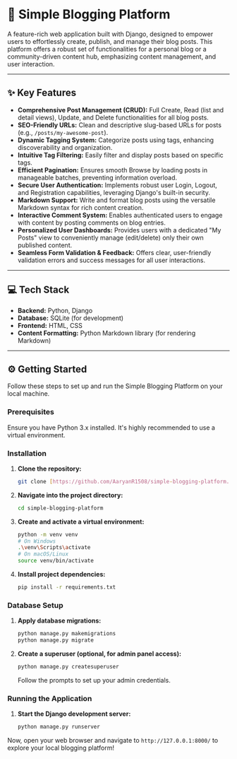 # 🚀 Simple Blogging Platform

A feature-rich web application built with Django, designed to empower users to effortlessly create, publish, and manage their blog posts. This platform offers a robust set of functionalities for a personal blog or a community-driven content hub, emphasizing content management, and user interaction.

---

## ✨ Key Features

* **Comprehensive Post Management (CRUD):** Full Create, Read (list and detail views), Update, and Delete functionalities for all blog posts.
* **SEO-Friendly URLs:** Clean and descriptive slug-based URLs for posts (e.g., `/posts/my-awesome-post`).
* **Dynamic Tagging System:** Categorize posts using tags, enhancing discoverability and organization.
* **Intuitive Tag Filtering:** Easily filter and display posts based on specific tags.
* **Efficient Pagination:** Ensures smooth Browse by loading posts in manageable batches, preventing information overload.
* **Secure User Authentication:** Implements robust user Login, Logout, and Registration capabilities, leveraging Django's built-in security.
* **Markdown Support:** Write and format blog posts using the versatile Markdown syntax for rich content creation.
* **Interactive Comment System:** Enables authenticated users to engage with content by posting comments on blog entries.
* **Personalized User Dashboards:** Provides users with a dedicated "My Posts" view to conveniently manage (edit/delete) only their own published content.
* **Seamless Form Validation & Feedback:** Offers clear, user-friendly validation errors and success messages for all user interactions.

---

## 💻 Tech Stack

* **Backend:** Python, Django
* **Database:** SQLite (for development)
* **Frontend:** HTML, CSS
* **Content Formatting:** Python Markdown library (for rendering Markdown)

---

## ⚙️ Getting Started

Follow these steps to set up and run the Simple Blogging Platform on your local machine.

### Prerequisites

Ensure you have Python 3.x installed. It's highly recommended to use a virtual environment.

### Installation

1.  **Clone the repository:**
    ```bash
    git clone [https://github.com/AaryanR1508/simple-blogging-platform.git](https://github.com/AaryanR1508/simple-blogging-platform.git)
    ```
2.  **Navigate into the project directory:**
    ```bash
    cd simple-blogging-platform
    ```
3.  **Create and activate a virtual environment:**
    ```bash
    python -m venv venv
    # On Windows
    .\venv\Scripts\activate
    # On macOS/Linux
    source venv/bin/activate
    ```
4.  **Install project dependencies:**
    ```bash
    pip install -r requirements.txt
    ```

### Database Setup

1.  **Apply database migrations:**
    ```bash
    python manage.py makemigrations
    python manage.py migrate
    ```
2.  **Create a superuser (optional, for admin panel access):**
    ```bash
    python manage.py createsuperuser
    ```
    Follow the prompts to set up your admin credentials.

### Running the Application

1.  **Start the Django development server:**
    ```bash
    python manage.py runserver
    ```

Now, open your web browser and navigate to `http://127.0.0.1:8000/` to explore your local blogging platform!